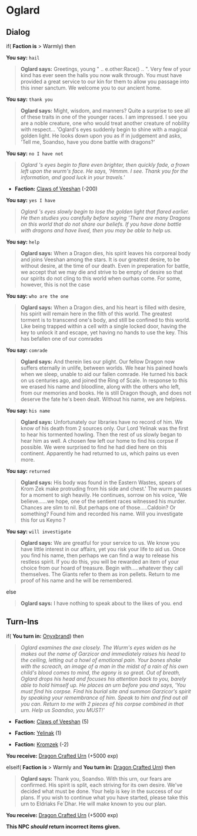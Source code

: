 # Oglard
## Dialog

if( **Faction is** > Warmly) then


**You say:** `hail`




>**Oglard says:** Greetings, young " .. e.other:Race() .. ". Very few of your kind has ever seen the halls you now walk through. You must have provided a great service to our kin for them to allow you passage into this inner sanctum. We welcome you to our ancient home.


**You say:** `thank you`




>**Oglard says:** Might, wisdom, and manners? Quite a surprise to see all of these traits in one of the younger races. I am impressed. I see you are a noble creature, one who would treat another creature of nobility with respect... 'Oglard's eyes suddenly begin to shine with a magical golden light. He looks down upon you as if in judgement and asks, 'Tell me, Soandso, have you done battle with dragons?'


**You say:** `no I have not`




>*Oglard 's eyes begin to flare even brighter, then quickly fade, a frown left upon the wurm's face. He says, 'Hmmm. I see. Thank you for the information, and good luck in your travels.'*



* __Faction:__ [Claws of Veeshan](/faction/430) (-200)


**You say:** `yes I have`




>*Oglard 's eyes slowly begin to lose the golden light that flared earlier. He then studies you carefully before saying 'There are many Dragons on this world that do not share our beliefs. If you have done battle with dragons and have lived, then you may be able to help us.*


**You say:** `help`




>**Oglard says:** When a Dragon dies, his spirit leaves his corporeal body and joins Veeshan among the stars. It is our greatest desire, to be without desire, at the time of our death. Even in preperation for battle, we accept that we may die and strive to be empty of desire so that our spirits do not cling to this world when ourhas come. For some, however, this is not the case


**You say:** `who are the one`




>**Oglard says:** When a Dragon dies, and his heart is filled with desire, his spirit will remain here in the filth of this world. The greatest torment is to transcend one's body, and still be confined to this world. Like being trapped within a cell with a single locked door, having the key to unlock it and escape, yet having no hands to use the key. This has befallen one of our comrades


**You say:** `comrade`




>**Oglard says:** And therein lies our plight. Our fellow Dragon now suffers eternally in unlife, between worlds. We hear his pained howls when we sleep, unable to aid our fallen comrade. He turned his back on us centuries ago, and joined the Ring of Scale. In response to this we erased his name and bloodline, along with the others who left, from our memories and books. He is still Dragon though, and does not deserve the fate he's been dealt. Without his name, we are helpless.


**You say:** `his name`




>**Oglard says:** Unfortunately our libraries have no record of him. We know of his death from 2 sources only. Our Lord Yelinak was the first to hear his tormented howling. Then the rest of us slowly began to hear him as well. A chosen few left our home to find his corpse if possible. We were surprised to find he had died here on this continent. Apparently he had returned to us, which pains us even more.


**You say:** `returned`




>**Oglard says:** His body was found in the Eastern Wastes, spears of Krom Zek make protruding from his side and chest.' The wurm pauses for a moment to sigh heavily. He continues, sorrow on his voice, 'We believe......we hope, one of the sentient races witnessed his murder. Chances are slim to nil. But perhaps one of those.....Caldoin? Or something? Found him and recorded his name. Will you investigate this for us Keyno ? 


**You say:** `will investigate`




>**Oglard says:** We are greatful for your service to us. We know you have little interest in our affairs, yet you risk your life to aid us. Once you find his name, then perhaps we can find a way to release his restless spirit. If you do this, you will be rewarded an item of your choice from our hoard of treasure. Begin with.....whatever they call themselves. The Giants refer to them as iron pellets. Return to me proof of his name and he will be remembered. 


else


>**Oglard says:** I have nothing to speak about to the likes of you.
end

## Turn-Ins





if( **You turn in:** [Onyxbrand](/item/1837)) then 


>*Oglard examines the axe closely. The Wurm's eyes widen as he makes out the name of Garzicor and immediately raises his head to the ceiling, letting out a howl of emotional pain. Your bones shake with the screach, an image of a man in the midst of a rain of his own child's blood comes to mind, the agony is so great. Out of breath, Oglard drops his head and focuses his attention back to you, barely able to hold himself up. He places an urn before you and says, 'You must find his corpse. Find his burial site and summon Garzicor's spirit by speaking your remembrance of him. Speak to him and find out all you can. Return to me with 2 pieces of his corpse combined in that urn. Help us Soandso, you MUST!'*


* __Faction:__ [Claws of Veeshan](/faction/430) (5)



* __Faction:__ [Yelinak](/faction/436) (1)



* __Faction:__ [Kromzek](/faction/448) (-2)



 **You receive:**  [Dragon Crafted Urn](/item/17050) (+5000 exp)

elseif( **Faction is** > Warmly and  **You turn in:** [Dragon Crafted Urn](/item/1887)) then 


>**Oglard says:** Thank you, Soandso. With this urn, our fears are confirmed. His spirit is split, each striving for its own desire. We've decided what must be done. Your help is key in the success of our plans. If you wish to continue what you have started, please take this urn to Eldriaks Fe\`Dhar. He will make known to you our plan.


 **You receive:**  [Dragon Crafted Urn](/item/2053) (+5000 exp)

**This NPC *should* return incorrect items given.**
